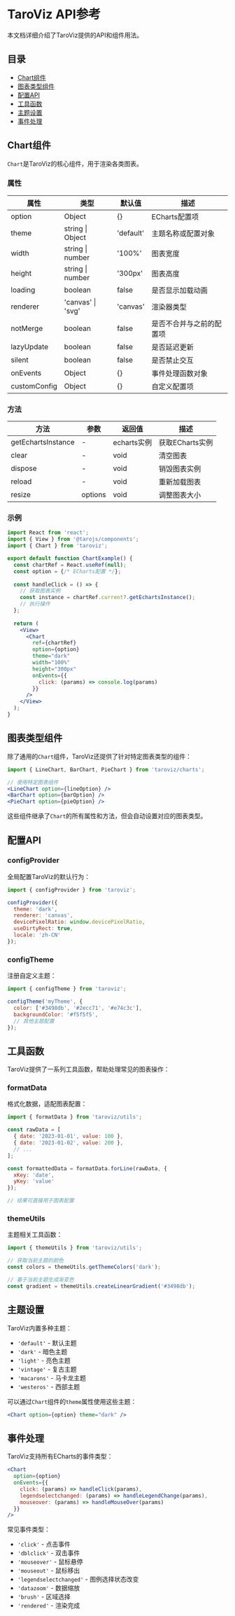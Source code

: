 # TaroViz API参考

本文档详细介绍了TaroViz提供的API和组件用法。

## 目录

- [Chart组件](#chart组件)
- [图表类型组件](#图表类型组件)
- [配置API](#配置api)
- [工具函数](#工具函数)
- [主题设置](#主题设置)
- [事件处理](#事件处理)

## Chart组件

`Chart`是TaroViz的核心组件，用于渲染各类图表。

### 属性

| 属性 | 类型 | 默认值 | 描述 |
| --- | --- | --- | --- |
| option | Object | {} | ECharts配置项 |
| theme | string \| Object | 'default' | 主题名称或配置对象 |
| width | string \| number | '100%' | 图表宽度 |
| height | string \| number | '300px' | 图表高度 |
| loading | boolean | false | 是否显示加载动画 |
| renderer | 'canvas' \| 'svg' | 'canvas' | 渲染器类型 |
| notMerge | boolean | false | 是否不合并与之前的配置项 |
| lazyUpdate | boolean | false | 是否延迟更新 |
| silent | boolean | false | 是否禁止交互 |
| onEvents | Object | {} | 事件处理函数对象 |
| customConfig | Object | {} | 自定义配置项 |

### 方法

| 方法 | 参数 | 返回值 | 描述 |
| --- | --- | --- | --- |
| getEchartsInstance | - | echarts实例 | 获取ECharts实例 |
| clear | - | void | 清空图表 |
| dispose | - | void | 销毁图表实例 |
| reload | - | void | 重新加载图表 |
| resize | options | void | 调整图表大小 |

### 示例

```jsx
import React from 'react';
import { View } from '@tarojs/components';
import { Chart } from 'taroviz';

export default function ChartExample() {
  const chartRef = React.useRef(null);
  const option = {/* ECharts配置 */};
  
  const handleClick = () => {
    // 获取图表实例
    const instance = chartRef.current?.getEchartsInstance();
    // 执行操作
  };
  
  return (
    <View>
      <Chart 
        ref={chartRef}
        option={option} 
        theme="dark"
        width="100%"
        height="300px"
        onEvents={{
          click: (params) => console.log(params)
        }}
      />
    </View>
  );
}
```

## 图表类型组件

除了通用的`Chart`组件，TaroViz还提供了针对特定图表类型的组件：

```jsx
import { LineChart, BarChart, PieChart } from 'taroviz/charts';

// 使用特定图表组件
<LineChart option={lineOption} />
<BarChart option={barOption} />
<PieChart option={pieOption} />
```

这些组件继承了`Chart`的所有属性和方法，但会自动设置对应的图表类型。

## 配置API

### configProvider

全局配置TaroViz的默认行为：

```jsx
import { configProvider } from 'taroviz';

configProvider({
  theme: 'dark',
  renderer: 'canvas',
  devicePixelRatio: window.devicePixelRatio,
  useDirtyRect: true,
  locale: 'zh-CN'
});
```

### configTheme

注册自定义主题：

```jsx
import { configTheme } from 'taroviz';

configTheme('myTheme', {
  color: ['#3498db', '#2ecc71', '#e74c3c'],
  backgroundColor: '#f5f5f5',
  // 其他主题配置
});
```

## 工具函数

TaroViz提供了一系列工具函数，帮助处理常见的图表操作：

### formatData

格式化数据，适配图表配置：

```jsx
import { formatData } from 'taroviz/utils';

const rawData = [
  { date: '2023-01-01', value: 100 },
  { date: '2023-01-02', value: 200 },
  // ...
];

const formattedData = formatData.forLine(rawData, {
  xKey: 'date',
  yKey: 'value'
});

// 结果可直接用于图表配置
```

### themeUtils

主题相关工具函数：

```jsx
import { themeUtils } from 'taroviz/utils';

// 获取当前主题的颜色
const colors = themeUtils.getThemeColors('dark');

// 基于当前主题生成渐变色
const gradient = themeUtils.createLinearGradient('#3498db');
```

## 主题设置

TaroViz内置多种主题：

- `'default'` - 默认主题
- `'dark'` - 暗色主题
- `'light'` - 亮色主题
- `'vintage'` - 复古主题
- `'macarons'` - 马卡龙主题
- `'westeros'` - 西部主题

可以通过`Chart`组件的`theme`属性使用这些主题：

```jsx
<Chart option={option} theme="dark" />
```

## 事件处理

TaroViz支持所有ECharts的事件类型：

```jsx
<Chart 
  option={option}
  onEvents={{
    click: (params) => handleClick(params),
    legendselectchanged: (params) => handleLegendChange(params),
    mouseover: (params) => handleMouseOver(params)
  }}
/>
```

常见事件类型：

- `'click'` - 点击事件
- `'dblclick'` - 双击事件
- `'mouseover'` - 鼠标悬停
- `'mouseout'` - 鼠标移出
- `'legendselectchanged'` - 图例选择状态改变
- `'datazoom'` - 数据缩放
- `'brush'` - 区域选择
- `'rendered'` - 渲染完成 
